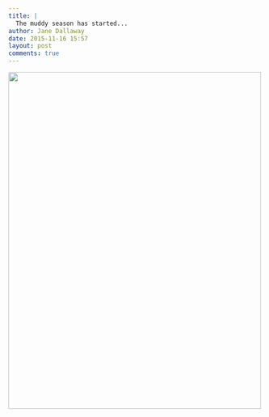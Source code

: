 ```yaml
---
title: |
  The muddy season has started...
author: Jane Dallaway
date: 2015-11-16 15:57
layout: post
comments: true
---
```


<div><a href="http://static.skitters.dallaway.com/SPtp_FullSizeRender.jpg"><img src="http://static.skitters.dallaway.com/SPtp_thumb_FullSizeRender.jpg" width="500" height="667"/></a></div>



  

      

